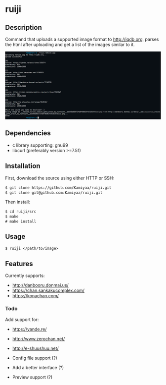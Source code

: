 # ruiji

## Description
Command that uploads a supported image format to http://iqdb.org,
parses the html after uploading and get a list of the images similar to it.

![Alt text](ruiji_screenshot.png?raw=true "ruiji")

## Dependencies
 - c library supporting: gnu99
 - libcurl (preferably version >=7.51)

## Installation
First, download the source using either HTTP or SSH: 
```
$ git clone https://github.com/Kamiyaa/ruiji.git
$ git clone git@github.com:Kamiyaa/ruiji.git
```
Then install:
```
$ cd ruiji/src
$ make
# make install
```

## Usage
```
$ ruiji </path/to/image>
```

## Features
Currently supports:
 - http://danbooru.donmai.us/
 - https://chan.sankakucomplex.com/
 - https://konachan.com/

### Todo
Add support for:
 - https://yande.re/
 - http://www.zerochan.net/
 - http://e-shuushuu.net/

 - Config file support (?)
 - Add a better interface (?)
 - Preview support (?)
